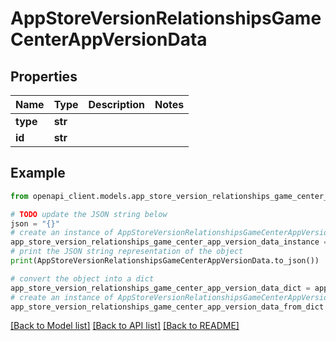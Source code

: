 # AppStoreVersionRelationshipsGameCenterAppVersionData


## Properties

Name | Type | Description | Notes
------------ | ------------- | ------------- | -------------
**type** | **str** |  | 
**id** | **str** |  | 

## Example

```python
from openapi_client.models.app_store_version_relationships_game_center_app_version_data import AppStoreVersionRelationshipsGameCenterAppVersionData

# TODO update the JSON string below
json = "{}"
# create an instance of AppStoreVersionRelationshipsGameCenterAppVersionData from a JSON string
app_store_version_relationships_game_center_app_version_data_instance = AppStoreVersionRelationshipsGameCenterAppVersionData.from_json(json)
# print the JSON string representation of the object
print(AppStoreVersionRelationshipsGameCenterAppVersionData.to_json())

# convert the object into a dict
app_store_version_relationships_game_center_app_version_data_dict = app_store_version_relationships_game_center_app_version_data_instance.to_dict()
# create an instance of AppStoreVersionRelationshipsGameCenterAppVersionData from a dict
app_store_version_relationships_game_center_app_version_data_from_dict = AppStoreVersionRelationshipsGameCenterAppVersionData.from_dict(app_store_version_relationships_game_center_app_version_data_dict)
```
[[Back to Model list]](../README.md#documentation-for-models) [[Back to API list]](../README.md#documentation-for-api-endpoints) [[Back to README]](../README.md)


